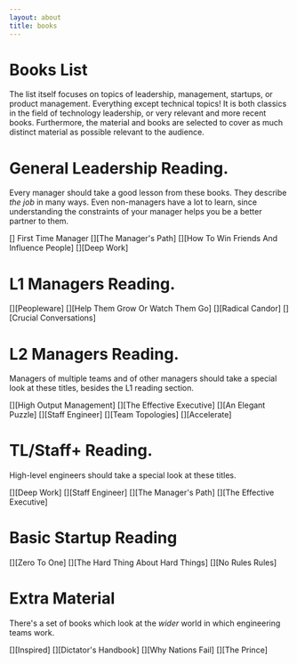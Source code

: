```yaml
---
layout: about
title: books
---
```


# Books List

The list itself focuses on topics of leadership, management, startups, or product management. Everything except
technical topics! It is both classics in the field of technology leadership, or very relevant and more recent books.
Furthermore, the material and books are selected to cover as much distinct material as possible relevant to the
 audience.

# General Leadership Reading. 

Every manager should take a good lesson from these books. They describe _the job_ in many ways. Even non-managers
have a lot to learn, since understanding the constraints of your manager helps you be a better partner to them.

[] First Time Manager
[][The Manager's Path]
[][How To Win Friends And Influence People]
[][Deep Work] 

# L1 Managers Reading. 

[][Peopleware] 
[][Help Them Grow Or Watch Them Go] 
[][Radical Candor] 
[][Crucial Conversations]

# L2 Managers Reading. 

Managers of multiple teams and of other managers should take a special look at these titles, besides the L1 
reading section.

[][High Output Management] 
[][The Effective Executive] 
[][An Elegant Puzzle]
[][Staff Engineer] 
[][Team Topologies] 
[][Accelerate] 

# TL/Staff+ Reading.

High-level engineers should take a special look at these titles.

[][Deep Work] 
[][Staff Engineer] 
[][The Manager's Path] 
[][The Effective Executive]

# Basic Startup Reading

[][Zero To One]
[][The Hard Thing About Hard Things] 
[][No Rules Rules] 

# Extra Material

There's a set of books which look at the _wider_ world in which engineering teams work.

[][Inspired]
[][Dictator's Handbook]
[][Why Nations Fail]
[][The Prince] 
 